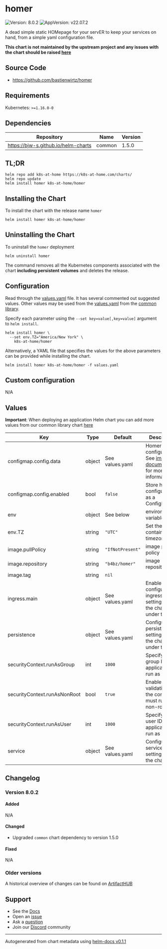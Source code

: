 # homer

![Version: 8.0.2](https://img.shields.io/badge/Version-8.0.2-informational?style=flat-square) ![AppVersion: v22.07.2](https://img.shields.io/badge/AppVersion-v22.07.2-informational?style=flat-square)

A dead simple static HOMepage for your servER to keep your services on hand, from a simple yaml configuration file.

**This chart is not maintained by the upstream project and any issues with the chart should be raised [here](https://github.com/k8s-at-home/charts/issues/new/choose)**

## Source Code

* <https://github.com/bastienwirtz/homer>

## Requirements

Kubernetes: `>=1.16.0-0`

## Dependencies

| Repository | Name | Version |
|------------|------|---------|
| https://bjw-s.github.io/helm-charts | common | 1.5.0 |

## TL;DR

```console
helm repo add k8s-at-home https://k8s-at-home.com/charts/
helm repo update
helm install homer k8s-at-home/homer
```

## Installing the Chart

To install the chart with the release name `homer`

```console
helm install homer k8s-at-home/homer
```

## Uninstalling the Chart

To uninstall the `homer` deployment

```console
helm uninstall homer
```

The command removes all the Kubernetes components associated with the chart **including persistent volumes** and deletes the release.

## Configuration

Read through the [values.yaml](./values.yaml) file. It has several commented out suggested values.
Other values may be used from the [values.yaml](https://github.com/k8s-at-home/library-charts/tree/main/charts/stable/common/values.yaml) from the [common library](https://github.com/k8s-at-home/library-charts/tree/main/charts/stable/common).

Specify each parameter using the `--set key=value[,key=value]` argument to `helm install`.

```console
helm install homer \
  --set env.TZ="America/New York" \
    k8s-at-home/homer
```

Alternatively, a YAML file that specifies the values for the above parameters can be provided while installing the chart.

```console
helm install homer k8s-at-home/homer -f values.yaml
```

## Custom configuration

N/A

## Values

**Important**: When deploying an application Helm chart you can add more values from our common library chart [here](https://github.com/k8s-at-home/library-charts/tree/main/charts/stable/common)

| Key | Type | Default | Description |
|-----|------|---------|-------------|
| configmap.config.data | object | See values.yaml | Homer configuration. See [image documentation](https://github.com/bastienwirtz/homer/blob/main/docs/configuration.md) for more information. |
| configmap.config.enabled | bool | `false` | Store homer configuration as a ConfigMap |
| env | object | See below | environment variables. |
| env.TZ | string | `"UTC"` | Set the container timezone |
| image.pullPolicy | string | `"IfNotPresent"` | image pull policy |
| image.repository | string | `"b4bz/homer"` | image repository |
| image.tag | string | `nil` |  |
| ingress.main | object | See values.yaml | Enable and configure ingress settings for the chart under this key. |
| persistence | object | See values.yaml | Configure persistence settings for the chart under this key. |
| securityContext.runAsGroup | int | `1000` | Specify the group ID the application will run as |
| securityContext.runAsNonRoot | bool | `true` | Enable validation that the container must run as non-root user |
| securityContext.runAsUser | int | `1000` | Specify the user ID the application will run as |
| service | object | See values.yaml | Configures service settings for the chart. |

## Changelog

### Version 8.0.2

#### Added

N/A

#### Changed

* Upgraded `common` chart dependency to version 1.5.0

#### Fixed

N/A

### Older versions

A historical overview of changes can be found on [ArtifactHUB](https://artifacthub.io/packages/helm/k8s-at-home/homer?modal=changelog)

## Support

- See the [Docs](https://docs.k8s-at-home.com/our-helm-charts/getting-started/)
- Open an [issue](https://github.com/k8s-at-home/charts/issues/new/choose)
- Ask a [question](https://github.com/k8s-at-home/organization/discussions)
- Join our [Discord](https://discord.gg/sTMX7Vh) community

----------------------------------------------
Autogenerated from chart metadata using [helm-docs v0.1.1](https://github.com/k8s-at-home/helm-docs/releases/v0.1.1)
